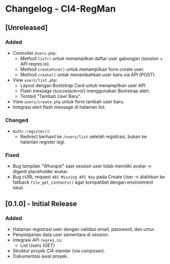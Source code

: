 # Changelog - CI4-RegMan

## [Unreleased]
### Added
- Controller `Users.php`:
  - Method `list()` untuk menampilkan daftar user gabungan (session + API reqres.in).
  - Method `createForm()` untuk menampilkan form create user.
  - Method `create()` untuk menambahkan user baru via API (POST).
- View `users/list.php`:
  - Layout dengan Bootstrap Card untuk menampilkan user API.
  - Flash message (success/error) menggunakan Bootstrap alert.
  - Tombol "Tambah User Baru".
- View `users/create.php` untuk form tambah user baru.
- Integrasi alert flash message di halaman list.

### Changed
- `Auth::register()`:
  - Redirect berhasil ke `/users/list` setelah registrasi, bukan ke halaman register lagi.

### Fixed
- Bug tampilan "Whoops!" saat session user tidak memiliki avatar → diganti placeholder avatar.
- Bug cURL request `401 Missing API Key` pada Create User → dialihkan ke fallback `file_get_contents()` agar kompatibel dengan environment lokal.

## [0.1.0] - Initial Release
### Added
- Halaman registrasi user dengan validasi email, password, dan umur.
- Penyimpanan data user sementara di session.
- Integrasi API `reqres.in`:
  - List Users (GET)
- Struktur proyek CI4 standar (via composer).
- Dokumentasi awal proyek.
